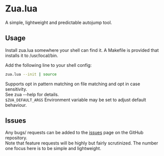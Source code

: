 # Zua.lua

A simple, lightweight and predictable autojump tool.

## Usage
Install zua.lua somewhere your shell can find it. A Makefile is provided that installs it to /usr/local/bin.

Add the following line to your shell config:
```bash
zua.lua --init | source
```

Supports opt in pattern matching on file matching and opt in case sensitivity.\
See zua --help for details.\
`$ZUA_DEFAULT_ARGS` Environment variable may be set to adjust default behaviour.

## Issues
Any bugs/ requests can be added to the [issues](https://github.com/Shivix/prefix/issues) page on the GitHub repository.\
Note that feature requests will be highly but fairly scrutinized. The number one focus here is to be simple and lightweight.
